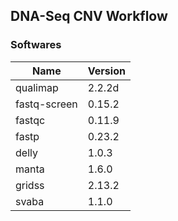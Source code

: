 ## DNA-Seq CNV Workflow

### Softwares

| Name         | Version |
| ------------ | ------- |
| qualimap     | 2.2.2d  |
| fastq-screen | 0.15.2  |
| fastqc       | 0.11.9  |
| fastp        | 0.23.2  |
| delly        | 1.0.3   |
| manta        | 1.6.0   |
| gridss       | 2.13.2  |
| svaba        | 1.1.0   |
